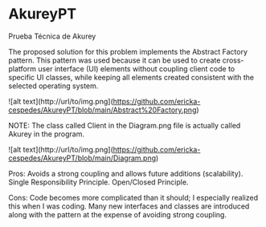 # AkureyPT
Prueba Técnica de Akurey

The proposed solution for this problem implements the Abstract Factory pattern. This pattern was used because it can be used to create cross-platform user interface (UI) elements without coupling client code to specific UI classes, while keeping all elements created consistent with the selected operating system.

![alt text](http://url/to/img.png](https://github.com/ericka-cespedes/AkureyPT/blob/main/Abstract%20Factory.png)

NOTE:
The class called Client in the Diagram.png file is actually called Akurey in the program.

![alt text](http://url/to/img.png](https://github.com/ericka-cespedes/AkureyPT/blob/main/Diagram.png)

Pros:
Avoids a strong coupling and allows future additions (scalability).
Single Responsibility Principle.
Open/Closed Principle.

Cons:
Code becomes more complicated than it should; I especially realized this when I was coding. Many new interfaces and classes are introduced along with the pattern at the expense of avoiding strong coupling.
